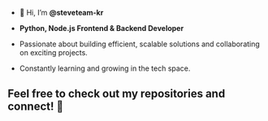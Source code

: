 - 👋 Hi, I’m **@steveteam-kr**

- **Python, Node.js Frontend & Backend Developer**

- Passionate about building efficient, scalable solutions and collaborating on exciting projects.  
- Constantly learning and growing in the tech space.  


## Feel free to check out my repositories and connect! 🚀

<!---
steveteam-kr/steveteam-kr is a ✨ special ✨ repository because its `README.md` (this file) appears on your GitHub profile.
You can click the Preview link to take a look at your changes.
--->
